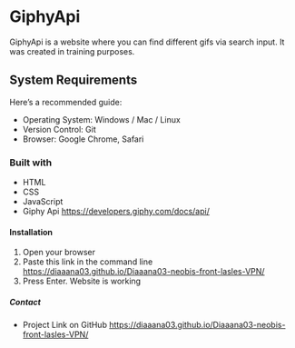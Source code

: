 # GiphyApi

GiphyApi is a website where you can find different gifs via search input. It was created in training purposes.

## System Requirements

Here’s a recommended guide:

- Operating System: Windows / Mac / Linux
- Version Control: Git
- Browser: Google Chrome, Safari

### Built with

- HTML
- CSS
- JavaScript
- Giphy Api https://developers.giphy.com/docs/api/

#### Installation

1.  Open your browser
2.  Paste this link in the command line https://diaaana03.github.io/Diaaana03-neobis-front-lasles-VPN/
3.  Press Enter. Website is working

##### Contact

- Project Link on GitHub https://diaaana03.github.io/Diaaana03-neobis-front-lasles-VPN/
